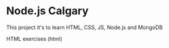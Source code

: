 # Node.js Calgary

This project it's to learn HTML, CSS, JS, Node.js and MongoDB

HTML  exercises (html)

